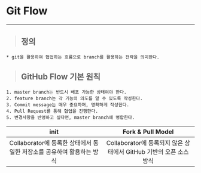 # Git Flow
---
> ## 정의
    * git을 활용하여 협업하는 흐름으로 branch를 활용하는 전략을 의미한다.

> ## GitHub Flow 기본 원칙
    1. master branch는 반드시 배포 가능한 상태여야 한다.
    2. feature branch는 각 기능의 의도를 알 수 있도록 작성한다.
    3. Commit message는 매우 중요하며, 명확하게 작성한다.
    4. Pull Request를 통해 협업을 진행한다.
    5. 변경사항을 반영하고 싶다면, master branch에 병합한다.

|init|Fork & Pull Model|
|:---:|:---:|
|Collaborator에 등록한 상태에서 동일한 저장소를 공유하여 활용하는 방식|Collaborator에 등록되지 않은 상태에서 GitHub 기반의 오픈 소스 방식|